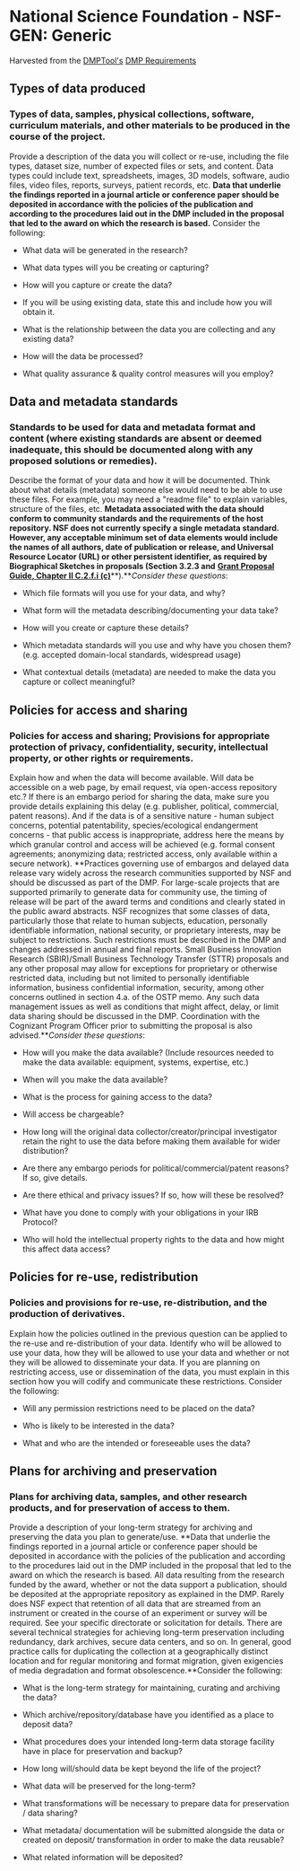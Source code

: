 National Science Foundation - NSF-GEN: Generic
================

Harvested from the [DMPTool's](https://dmptool.org/guidance?method=get&scope1=all) [DMP Requirements](https://dmptool.org/requirements_templates/2/basic.docx)


Types of data produced
----------------------

### Types of data, samples, physical collections, software, curriculum materials, and other materials to be produced in the course of the project.

Provide a description of the data you will collect or re-use, including the file types, dataset size, number of expected files or sets, and content. Data types could include text, spreadsheets, images, 3D models, software, audio files, video files, reports, surveys, patient records, etc. **Data that underlie the findings reported in a journal article or conference paper should be deposited in accordance with the policies of the publication and according to the procedures laid out in the DMP included in the proposal that led to the award on which the research is based.** Consider the following:

-   What data will be generated in the research?

-   What data types will you be creating or capturing?

-   How will you capture or create the data?

-   If you will be using existing data, state this and include how you will obtain it.

-   What is the relationship between the data you are collecting and any existing data?

-   How will the data be processed?

-   What quality assurance & quality control measures will you employ?

Data and metadata standards
---------------------------

### Standards to be used for data and metadata format and content (where existing standards are absent or deemed inadequate, this should be documented along with any proposed solutions or remedies).

Describe the format of your data and how it will be documented. Think about what details (metadata) someone else would need to be able to use these files. For example, you may need a "readme file" to explain variables, structure of the files, etc. **Metadata associated with the data should conform to community standards and the requirements of the host repository. NSF does not currently specify a single metadata standard. However, any acceptable minimum set of data elements would include the names of all authors, date of publication or release, and Universal Resource Locator (URL) or other persistent identifier, as required by Biographical Sketches in proposals (Section 3.2.3 and** [**Grant Proposal Guide, Chapter II C.2.f.i (c)**]**).***Consider these questions*:

-   Which file formats will you use for your data, and why?

-   What form will the metadata describing/documenting your data take?

-   How will you create or capture these details?

-   Which metadata standards will you use and why have you chosen them? (e.g. accepted domain-local standards, widespread usage)

-   What contextual details (metadata) are needed to make the data you capture or collect meaningful?

Policies for access and sharing
-------------------------------

### Policies for access and sharing; Provisions for appropriate protection of privacy, confidentiality, security, intellectual property, or other rights or requirements.

Explain how and when the data will become available. Will data be accessible on a web page, by email request, via open-access repository etc.? If there is an embargo period for sharing the data, make sure you provide details explaining this delay (e.g. publisher, political, commercial, patent reasons). And if the data is of a sensitive nature - human subject concerns, potential patentability, species/ecological endangerment concerns - that public access is inappropriate, address here the means by which granular control and access will be achieved (e.g. formal consent agreements; anonymizing data; restricted access, only available within a secure network). **Practices governing use of embargos and delayed data release vary widely across the research communities supported by NSF and should be discussed as part of the DMP. For large-scale projects that are supported primarily to generate data for community use, the timing of release will be part of the award terms and conditions and clearly stated in the public award abstracts. NSF recognizes that some classes of data, particularly those that relate to human subjects, education, personally identifiable information, national security, or proprietary interests, may be subject to restrictions. Such restrictions must be described in the DMP and changes addressed in annual and final reports. Small Business Innovation Research (SBIR)/Small Business Technology Transfer (STTR) proposals and any other proposal may allow for exceptions for proprietary or otherwise restricted data, including but not limited to personally identifiable information, business confidential information, security, among other concerns outlined in section 4.a. of the OSTP memo. Any such data management issues as well as conditions that might affect, delay, or limit data sharing should be discussed in the DMP. Coordination with the Cognizant Program Officer prior to submitting the proposal is also advised.***Consider these questions*:

-   How will you make the data available? (Include resources needed to make the data available: equipment, systems, expertise, etc.)

-   When will you make the data available?

-   What is the process for gaining access to the data?

-   Will access be chargeable?

-   How long will the original data collector/creator/principal investigator retain the right to use the data before making them available for wider distribution?

-   Are there any embargo periods for political/commercial/patent reasons? If so, give details.

-   Are there ethical and privacy issues? If so, how will these be resolved?

-   What have you done to comply with your obligations in your IRB Protocol?

-   Who will hold the intellectual property rights to the data and how might this affect data access?

Policies for re-use, redistribution
-----------------------------------

### Policies and provisions for re-use, re-distribution, and the production of derivatives.

Explain how the policies outlined in the previous question can be applied to the re-use and re-distribution of your data. Identify who will be allowed to use your data, how they will be allowed to use your data and whether or not they will be allowed to disseminate your data. If you are planning on restricting access, use or dissemination of the data, you must explain in this section how you will codify and communicate these restrictions. Consider the following:

-   Will any permission restrictions need to be placed on the data?

-   Who is likely to be interested in the data?

-   What and who are the intended or foreseeable uses the data?

Plans for archiving and preservation
------------------------------------

### Plans for archiving data, samples, and other research products, and for preservation of access to them.

Provide a description of your long-term strategy for archiving and preserving the data you plan to generate/use. **Data that underlie the findings reported in a journal article or conference paper should be deposited in accordance with the policies of the publication and according to the procedures laid out in the DMP included in the proposal that led to the award on which the research is based. All data resulting from the research funded by the award, whether or not the data support a publication, should be deposited at the appropriate repository as explained in the DMP. Rarely does NSF expect that retention of all data that are streamed from an instrument or created in the course of an experiment or survey will be required. See your specific directorate or solicitation for details. There are several technical strategies for achieving long-term preservation including redundancy, dark archives, secure data centers, and so on. In general, good practice calls for duplicating the collection at a geographically distinct location and for regular monitoring and format migration, given exigencies of media degradation and format obsolescence.**Consider the following:

-   What is the long-term strategy for maintaining, curating and archiving the data?

-   Which archive/repository/database have you identified as a place to deposit data?

-   What procedures does your intended long-term data storage facility have in place for preservation and backup?

-   How long will/should data be kept beyond the life of the project?

-   What data will be preserved for the long-term?

-   What transformations will be necessary to prepare data for preservation / data sharing?

-   What metadata/ documentation will be submitted alongside the data or created on deposit/ transformation in order to make the data reusable?

-   What related information will be deposited?

  [**Grant Proposal Guide, Chapter II C.2.f.i (c)**]: http://www.nsf.gov/pubs/policydocs/pappguide/nsf15001/gpg_2.jsp#IIC2f
